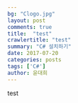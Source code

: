 ```yaml
---
bg: "Clogo.jpg"
layout: post
comments: true
title:  "test"
crawlertitle: "test"
summary: "C# 설치하기"
date: 2017-07-20
categories: posts
tags: ['C#']
author: 윤대희
---
```


test
